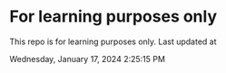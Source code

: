 # For learning purposes only
This repo is for learning purposes only.
Last updated at

Wednesday, January 17, 2024 2:25:15 PM


